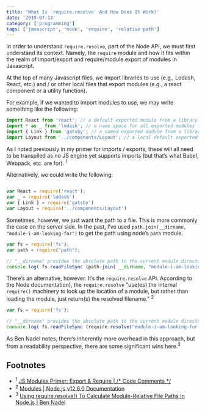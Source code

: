 ```yaml
---
title: 'What Is `require.resolve` And How Does It Work?'
date: '2019-07-13'
category: ['programming']
tags: ['javascript', 'node', 'require', 'relative path']
---
```

In order to understand `require.resolve`, part of the Node API, we must first understand its context. Namely, the `require` module and how it fits within the realm of import/export and require/module.export of modules in Javascript.

At the top of many Javascript files, we import libraries to use (e.g., Lodash, React, etc.) and / or other local files that export modules (e.g., a react component or a utility function).

For example, if we wanted to import modules to use, we may write something like the following:
```javascript
import React from 'react'; // a default exported module from a library
import * as _ from 'lodash'; // a name space for all exported modules from a library
import { Link } from 'gatsby'; // a named exported module from a library
import Layout from '../components/Layout'; // a local default exported module
```

As I noted previously in my primer for imports / exports, these will all need to be transpiled as no JS engine yet supports imports (but that’s what Babel, Webpack, etc. are for). <sup>1</sup>

Alternatively, we could write the following:
```javascript

var React = require('react');
var _ = require('lodash')
var { Link } = require('gatsby')
var Layout = require('../components/Layout')
```

Sometimes, however, we just want the path to a file.  This is more commonly the case on the server side. In the past, I’ve used `path.join(__dirname, "module-i-am-looking-for")` to get the path using node’s `path` module.

```javascript
var fs = require('fs');
var path = require("path");

// "__dirname" provides the absolute path to the current module directory.
console.log( fs.readFileSync (path.join( __dirname, "module-i-am-looking-for.js") ) );
```

There’s an alternative, however. It’s the `require.resolve` API. According to the Node documentation), the `require.resolve` "use(es) the internal `require()` machinery to look up the location of a module, but rather than loading the module, just return(s) the resolved filename." <sup>2</sup>

```javascript
var fs = require('fs');

// "__dirname" provides the absolute path to the current module directory.
console.log( fs.readFileSync (require.resolve("module-i-am-looking-for.js") ) );
```

As Ben Nadel notes, there’s inherently more overhead in this approach, but from a readability perspective, there are some significant wins here.<sup>3</sup>

## Footnotes
* <sup>1</sup> [JS Modules Primer: Export & Require | /* Code Comments */](https://www.stephencharlesweiss.com/2019-02-11/js-modules-primer-export-and-require/)
* <sup>2</sup> [Modules | Node.js v12.6.0 Documentation](https://nodejs.org/api/modules.html#modules_require_resolve_request_options)
* <sup>3</sup> [Using require.resolve() To Calculate Module-Relative File Paths In Node.js | Ben Nadel](https://www.bennadel.com/blog/3243-using-require-resolve-to-calculate-module-relative-file-paths-in-node-js.htm)



